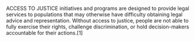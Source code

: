 ACCESS TO JUSTICE initiatives and programs are designed to provide legal services to populations that may otherwise have difficulty obtaining legal advice and representation. Without access to justice, people are not able to fully exercise their rights, challenge discrimination, or hold decision-makers accountable for their actions.[1]
